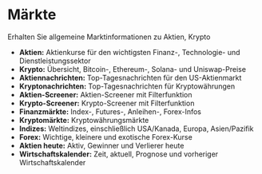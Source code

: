 # **Märkte**

Erhalten Sie allgemeine Marktinformationen zu Aktien, Krypto
- **Aktien:** Aktienkurse für den wichtigsten Finanz-, Technologie- und Dienstleistungssektor
- **Krypto:** Übersicht, Bitcoin-, Ethereum-, Solana- und Uniswap-Preise
- **Aktiennachrichten:** Top-Tagesnachrichten für den US-Aktienmarkt
- **Kryptonachrichten:** Top-Tagesnachrichten für Kryptowährungen
- **Aktien-Screener:** Aktien-Screener mit Filterfunktion
- **Krypto-Screener:** Krypto-Screener mit Filterfunktion
- **Finanzmärkte:** Index-, Futures-, Anleihen-, Forex-Infos
- **Kryptomärkte:** Kryptowährungsmärkte
- **Indizes:** Weltindizes, einschließlich USA/Kanada, Europa, Asien/Pazifik
- **Forex:** Wichtige, kleinere und exotische Forex-Kurse
- **Aktien heute:** Aktiv, Gewinner und Verlierer heute
- **Wirtschaftskalender:** Zeit, aktuell, Prognose und vorheriger Wirtschaftskalender
